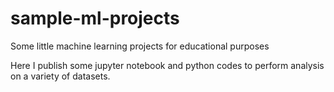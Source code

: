 # sample-ml-projects
Some little machine learning projects for educational purposes

Here I publish some jupyter notebook and python codes to perform analysis on a variety of datasets.
